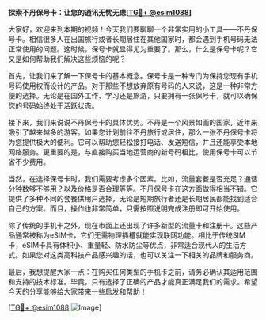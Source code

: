 **探索不丹保号卡：让您的通讯无忧无虑[[TG💪+ @esim1088](https://t.me/s/esim1088)]**

大家好，欢迎来到本期的视频！今天我们要聊聊一个非常实用的小工具——不丹保号卡。相信很多人在出国旅行或者长期居住在其他国家时，都会遇到手机号码无法正常使用的问题。这时候，保号卡就显得尤为重要了。那么，什么是保号卡呢？它又是如何帮助我们解决这些烦恼的呢？

首先，让我们来了解一下保号卡的基本概念。保号卡是一种专门为保持您现有手机号码使用权而设计的产品。对于那些不想放弃原有号码的人来说，这是一种非常方便的选择。无论是在国外工作、学习还是旅游，只要拥有一张保号卡，就可以确保您的号码始终处于活跃状态。

接下来，我们来说说不丹保号卡的具体优势。不丹是一个风景如画的国家，近年来吸引了越来越多的游客。如果您计划前往不丹旅行或居住，那么一张不丹保号卡将为您提供极大的便利。它可以帮助您轻松接打电话、发送短信，并且还能享受本地网络服务。更重要的是，与直接购买当地运营商的新号码相比，使用保号卡可以节省不少费用。

当然，在选择保号卡时，我们需要考虑多个因素。比如，流量套餐是否充足？通话分钟数够不够用？以及价格是否合理等等。不丹保号卡在这方面做得相当不错。它提供了多种不同的套餐供用户选择，无论是短期旅行者还是长期居民都能找到适合自己的方案。而且，操作也非常简单，只需按照说明完成注册即可开始使用。

除了传统的手机卡之外，现在市面上还出现了许多新型的流量卡和注册卡。这些产品通常被称为eSIM卡，它们无需物理插槽就能实现联网功能。相比于传统SIM卡，eSIM卡具有体积小、重量轻、防水防尘等优点，非常适合现代人的生活方式。如果您对这类高科技产品感兴趣的话，也可以关注一下相关的品牌和服务商。

最后，我想提醒大家一点：在购买任何类型的手机卡之前，请务必确认其适用范围和支持的技术标准。毕竟，只有选择了正确的产品才能真正满足我们的需求。希望今天的分享能够给大家带来一些启发和帮助！

[[TG💪+ @esim1088](https://t.me/s/esim1088) ![Image](https://i.postimg.cc/4NQfJmqS/Snipaste-2025-05-13-00-14-12.png)]